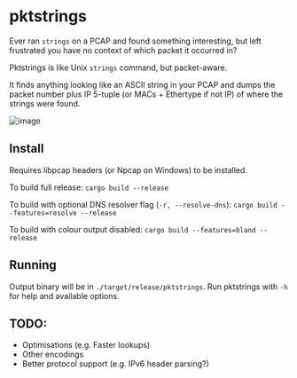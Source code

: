 # pktstrings

Ever ran `strings` on a PCAP and found something interesting, but left frustrated you have no context of which packet it occurred in?

Pktstrings is like Unix `strings` command, but packet-aware.

It finds anything looking like an ASCII string in your PCAP and dumps the packet number plus IP 5-tuple (or MACs + Ethertype if not IP) of where the strings were found.

![image](https://user-images.githubusercontent.com/2273100/201542679-2ce4e1c9-bb0e-40f5-899e-c75c55dbe860.png)

## Install
Requires libpcap headers (or Npcap on Windows) to be installed.

To build full release:
`cargo build --release`

To build with optional DNS resolver flag (`-r, --resolve-dns`):
`cargo build --features=resolve --release`

To build with colour output disabled:
`cargo build --features=bland --release`

## Running
Output binary will be in `./target/release/pktstrings`.
Run pktstrings with `-h` for help and available options.

## TODO:
- Optimisations (e.g. Faster lookups)
- Other encodings
- Better protocol support (e.g. IPv6 header parsing?)
